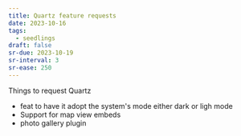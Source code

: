 ```yaml
---
title: Quartz feature requests
date: 2023-10-16
tags:
  - seedlings
draft: false
sr-due: 2023-10-19
sr-interval: 3
sr-ease: 250
---
```

Things to request Quartz
- feat to have it adopt the system's mode either dark or ligh mode
- Support for map view embeds
- photo gallery plugin